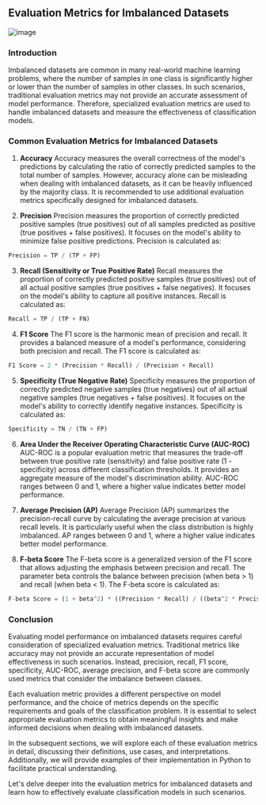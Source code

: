 ## Evaluation Metrics for Imbalanced Datasets
![image](https://github.com/fatihilhan42/Data_Science_Journey/assets/63750425/7b7a2421-1813-487c-b0a7-df59600848f8)


### Introduction

Imbalanced datasets are common in many real-world machine learning problems, where the number of samples in one class is significantly higher or lower than the number of samples in other classes. In such scenarios, traditional evaluation metrics may not provide an accurate assessment of model performance. Therefore, specialized evaluation metrics are used to handle imbalanced datasets and measure the effectiveness of classification models.

### Common Evaluation Metrics for Imbalanced Datasets

1. **Accuracy**
Accuracy measures the overall correctness of the model's predictions by calculating the ratio of correctly predicted samples to the total number of samples. However, accuracy alone can be misleading when dealing with imbalanced datasets, as it can be heavily influenced by the majority class. It is recommended to use additional evaluation metrics specifically designed for imbalanced datasets.

2. **Precision**
Precision measures the proportion of correctly predicted positive samples (true positives) out of all samples predicted as positive (true positives + false positives). It focuses on the model's ability to minimize false positive predictions. Precision is calculated as:

```python
Precision = TP / (TP + FP)
```

3. **Recall (Sensitivity or True Positive Rate)**
Recall measures the proportion of correctly predicted positive samples (true positives) out of all actual positive samples (true positives + false negatives). It focuses on the model's ability to capture all positive instances. Recall is calculated as:

```python
Recall = TP / (TP + FN)
```

4. **F1 Score**
The F1 score is the harmonic mean of precision and recall. It provides a balanced measure of a model's performance, considering both precision and recall. The F1 score is calculated as:

```python
F1 Score = 2 * (Precision * Recall) / (Precision + Recall)
```

5. **Specificity (True Negative Rate)**
Specificity measures the proportion of correctly predicted negative samples (true negatives) out of all actual negative samples (true negatives + false positives). It focuses on the model's ability to correctly identify negative instances. Specificity is calculated as:

```python
Specificity = TN / (TN + FP)
```

6. **Area Under the Receiver Operating Characteristic Curve (AUC-ROC)**
AUC-ROC is a popular evaluation metric that measures the trade-off between true positive rate (sensitivity) and false positive rate (1 - specificity) across different classification thresholds. It provides an aggregate measure of the model's discrimination ability. AUC-ROC ranges between 0 and 1, where a higher value indicates better model performance.

7. **Average Precision (AP)**
Average Precision (AP) summarizes the precision-recall curve by calculating the average precision at various recall levels. It is particularly useful when the class distribution is highly imbalanced. AP ranges between 0 and 1, where a higher value indicates better model performance.

8. **F-beta Score**
The F-beta score is a generalized version of the F1 score that allows adjusting the emphasis between precision and recall. The parameter beta controls the balance between precision (when beta > 1) and recall (when beta < 1). The F-beta score is calculated as:

```python 
F-beta Score = (1 + beta^2) * ((Precision * Recall) / ((beta^2 * Precision) + Recall))
```

### Conclusion
Evaluating model performance on imbalanced datasets requires careful consideration of specialized evaluation metrics. Traditional metrics like accuracy may not provide an accurate representation of model effectiveness in such scenarios. Instead, precision, recall, F1 score, specificity, AUC-ROC, average precision, and F-beta score are commonly used metrics that consider the imbalance between classes.

Each evaluation metric provides a different perspective on model performance, and the choice of metrics depends on the specific requirements and goals of the classification problem. It is essential to select appropriate evaluation metrics to obtain meaningful insights and make informed decisions when dealing with imbalanced datasets.

In the subsequent sections, we will explore each of these evaluation metrics in detail, discussing their definitions, use cases, and interpretations. Additionally, we will provide examples of their implementation in Python to facilitate practical understanding.

Let's delve deeper into the evaluation metrics for imbalanced datasets and learn how to effectively evaluate classification models in such scenarios.
